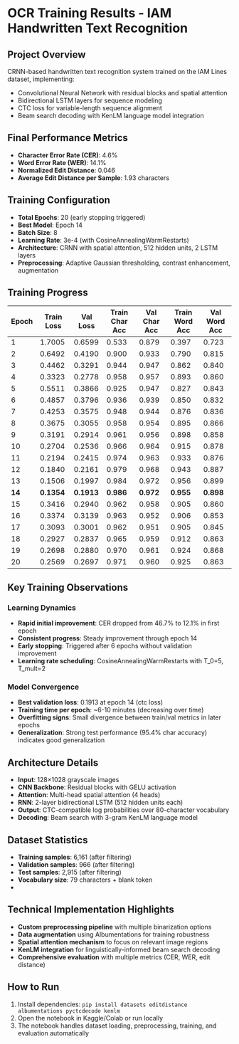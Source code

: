 # OCR Training Results - IAM Handwritten Text Recognition

## Project Overview
CRNN-based handwritten text recognition system trained on the IAM Lines dataset, implementing:
- Convolutional Neural Network with residual blocks and spatial attention
- Bidirectional LSTM layers for sequence modeling
- CTC loss for variable-length sequence alignment
- Beam search decoding with KenLM language model integration

## Final Performance Metrics
- **Character Error Rate (CER)**: 4.6% 
- **Word Error Rate (WER)**: 14.1%
- **Normalized Edit Distance**: 0.046
- **Average Edit Distance per Sample**: 1.93 characters

## Training Configuration
- **Total Epochs**: 20 (early stopping triggered)
- **Best Model**: Epoch 14
- **Batch Size**: 8
- **Learning Rate**: 3e-4 (with CosineAnnealingWarmRestarts)
- **Architecture**: CRNN with spatial attention, 512 hidden units, 2 LSTM layers
- **Preprocessing**: Adaptive Gaussian thresholding, contrast enhancement, augmentation

## Training Progress

| Epoch | Train Loss | Val Loss | Train Char Acc | Val Char Acc | Train Word Acc | Val Word Acc |
|-------|------------|----------|----------------|--------------|----------------|--------------|
| 1     | 1.7005     | 0.6599   | 0.533          | 0.879        | 0.397          | 0.723        |
| 2     | 0.6492     | 0.4190   | 0.900          | 0.933        | 0.790          | 0.815        |
| 3     | 0.4462     | 0.3291   | 0.944          | 0.947        | 0.862          | 0.840        |
| 4     | 0.3323     | 0.2778   | 0.958          | 0.957        | 0.893          | 0.860        |
| 5     | 0.5511     | 0.3866   | 0.925          | 0.947        | 0.827          | 0.843        |
| 6     | 0.4857     | 0.3796   | 0.936          | 0.939        | 0.850          | 0.832        |
| 7     | 0.4253     | 0.3575   | 0.948          | 0.944        | 0.876          | 0.836        |
| 8     | 0.3675     | 0.3055   | 0.958          | 0.954        | 0.895          | 0.866        |
| 9     | 0.3191     | 0.2914   | 0.961          | 0.956        | 0.898          | 0.858        |
| 10    | 0.2704     | 0.2536   | 0.966          | 0.964        | 0.915          | 0.878        |
| 11    | 0.2194     | 0.2415   | 0.974          | 0.963        | 0.933          | 0.876        |
| 12    | 0.1840     | 0.2161   | 0.979          | 0.968        | 0.943          | 0.887        |
| 13    | 0.1506     | 0.1997   | 0.984          | 0.972        | 0.956          | 0.899        |
| **14**| **0.1354** | **0.1913** | **0.986**    | **0.972**    | **0.955**      | **0.898**    |
| 15    | 0.3416     | 0.2940   | 0.962          | 0.958        | 0.905          | 0.860        |
| 16    | 0.3374     | 0.3139   | 0.963          | 0.952        | 0.906          | 0.853        |
| 17    | 0.3093     | 0.3001   | 0.962          | 0.951        | 0.905          | 0.845        |
| 18    | 0.2927     | 0.2837   | 0.965          | 0.959        | 0.912          | 0.863        |
| 19    | 0.2698     | 0.2880   | 0.970          | 0.961        | 0.924          | 0.868        |
| 20    | 0.2569     | 0.2697   | 0.971          | 0.960        | 0.925          | 0.863        |

## Key Training Observations

### Learning Dynamics
- **Rapid initial improvement**: CER dropped from 46.7% to 12.1% in first epoch
- **Consistent progress**: Steady improvement through epoch 14
- **Early stopping**: Triggered after 6 epochs without validation improvement
- **Learning rate scheduling**: CosineAnnealingWarmRestarts with T_0=5, T_mult=2

### Model Convergence
- **Best validation loss**: 0.1913 at epoch 14 (ctc loss)
- **Training time per epoch**: ~6-10 minutes (decreasing over time)
- **Overfitting signs**: Small divergence between train/val metrics in later epochs
- **Generalization**: Strong test performance (95.4% char accuracy) indicates good generalization

## Architecture Details
- **Input**: 128×1028 grayscale images
- **CNN Backbone**: Residual blocks with GELU activation
- **Attention**: Multi-head spatial attention (4 heads)
- **RNN**: 2-layer bidirectional LSTM (512 hidden units each)
- **Output**: CTC-compatible log probabilities over 80-character vocabulary
- **Decoding**: Beam search with 3-gram KenLM language model

## Dataset Statistics
- **Training samples**: 6,161 (after filtering)
- **Validation samples**: 966 (after filtering)  
- **Test samples**: 2,915 (after filtering)
- **Vocabulary size**: 79 characters + blank token
- 
## Technical Implementation Highlights
- **Custom preprocessing pipeline** with multiple binarization options
- **Data augmentation** using Albumentations for training robustness
- **Spatial attention mechanism** to focus on relevant image regions
- **KenLM integration** for linguistically-informed beam search decoding
- **Comprehensive evaluation** with multiple metrics (CER, WER, edit distance)


## How to Run
1. Install dependencies: `pip install datasets editdistance albumentations pyctcdecode kenlm`
2. Open the notebook in Kaggle/Colab or run locally
3. The notebook handles dataset loading, preprocessing, training, and evaluation automatically
